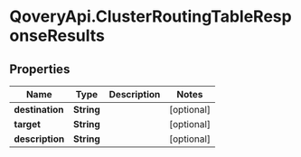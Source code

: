 # QoveryApi.ClusterRoutingTableResponseResults

## Properties

Name | Type | Description | Notes
------------ | ------------- | ------------- | -------------
**destination** | **String** |  | [optional] 
**target** | **String** |  | [optional] 
**description** | **String** |  | [optional] 


